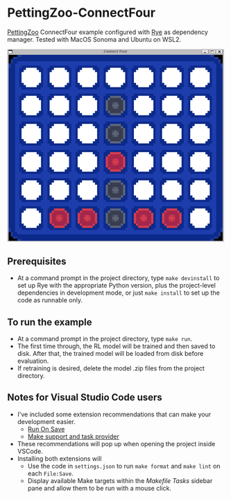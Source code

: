 # PettingZoo-ConnectFour

[PettingZoo](https://pettingzoo.farama.org/) ConnectFour example configured with [Rye](https://rye.astral.sh/) as dependency manager. Tested with MacOS Sonoma and Ubuntu on WSL2.

<img src="res/c4.png" style="width: 500px">

## Prerequisites
* At a command prompt in the project directory, type `make devinstall` to set up Rye with the appropriate Python version, plus the project-level dependencies in development mode, or just `make install` to set up the code as runnable only.

## To run the example
* At a command prompt in the project directory, type `make run`.
* The first time through, the RL model will be trained and then saved to disk. After that, the trained model will be loaded from disk before evaluation.
* If retraining is desired, delete the model .zip files from the project directory.

## Notes for Visual Studio Code users
* I've included some extension recommendations that can make your development easier.
  * [Run On Save](https://marketplace.visualstudio.com/items?itemName=emeraldwalk.RunOnSave)
  * [Make support and task provider](https://marketplace.visualstudio.com/items?itemName=carlos-algms.make-task-provider)
* These recommendations will pop up when opening the project inside VSCode.
* Installing both extensions will
  * Use the code in `settings.json` to run `make format` and `make lint` on each `File:Save`.
  * Display available Make targets within the _Makefile Tasks_ sidebar pane and allow them to be run with a mouse click.
